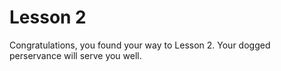 # Lesson 2

Congratulations, you found your way to Lesson 2.  Your dogged perservance will serve you well.


